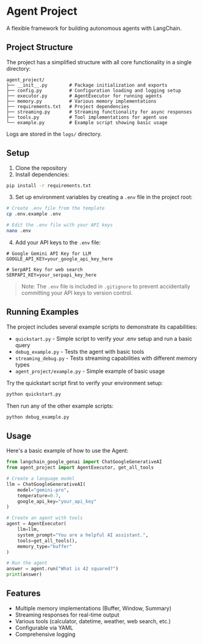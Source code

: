 # Agent Project

A flexible framework for building autonomous agents with LangChain.

## Project Structure

The project has a simplified structure with all core functionality in a single directory:

```
agent_project/
├── __init__.py        # Package initialization and exports
├── config.py          # Configuration loading and logging setup
├── executor.py        # AgentExecutor for running agents
├── memory.py          # Various memory implementations
├── requirements.txt   # Project dependencies
├── streaming.py       # Streaming functionality for async responses
├── tools.py           # Tool implementations for agent use
└── example.py         # Example script showing basic usage
```

Logs are stored in the `logs/` directory.

## Setup

1. Clone the repository
2. Install dependencies:

```bash
pip install -r requirements.txt
```

3. Set up environment variables by creating a `.env` file in the project root:

```bash
# Create .env file from the template
cp .env.example .env

# Edit the .env file with your API keys
nano .env
```

4. Add your API keys to the `.env` file:

```
# Google Gemini API Key for LLM
GOOGLE_API_KEY=your_google_api_key_here

# SerpAPI Key for web search
SERPAPI_KEY=your_serpapi_key_here
```

> Note: The `.env` file is included in `.gitignore` to prevent accidentally committing your API keys to version control.

## Running Examples

The project includes several example scripts to demonstrate its capabilities:

- `quickstart.py` - Simple script to verify your .env setup and run a basic query
- `debug_example.py` - Tests the agent with basic tools
- `streaming_debug.py` - Tests streaming capabilities with different memory types
- `agent_project/example.py` - Simple example of basic usage

Try the quickstart script first to verify your environment setup:

```bash
python quickstart.py
```

Then run any of the other example scripts:

```bash
python debug_example.py
```

## Usage

Here's a basic example of how to use the Agent:

```python
from langchain_google_genai import ChatGoogleGenerativeAI
from agent_project import AgentExecutor, get_all_tools

# Create a language model
llm = ChatGoogleGenerativeAI(
    model="gemini-pro",
    temperature=0.7,
    google_api_key="your_api_key"
)

# Create an agent with tools
agent = AgentExecutor(
    llm=llm,
    system_prompt="You are a helpful AI assistant.",
    tools=get_all_tools(),
    memory_type="buffer"
)

# Run the agent
answer = agent.run("What is 42 squared?")
print(answer)
```

## Features

- Multiple memory implementations (Buffer, Window, Summary)
- Streaming responses for real-time output
- Various tools (calculator, datetime, weather, web search, etc.)
- Configurable via YAML
- Comprehensive logging 